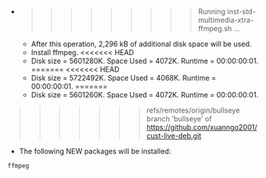 * >>>>>>>>> Running inst-std-multimedia-xtra-ffmpeg.sh ...
  * After this operation, 2,296 kB of additional disk space will be used.
  * Install ffmpeg.
<<<<<<< HEAD
  * Disk size = 5601280K. Space Used = 4072K. Runtime = 00:00:00:01.
=======
<<<<<<< HEAD
  * Disk size = 5722492K. Space Used = 4068K. Runtime = 00:00:00:01.
=======
  * Disk size = 5601260K. Space Used = 4072K. Runtime = 00:00:00:01.
>>>>>>> refs/remotes/origin/bullseye
>>>>>>> branch 'bullseye' of https://github.com/xuanngo2001/cust-live-deb.git
  * The following NEW packages will be installed:
  ```bash
ffmpeg
  ```
